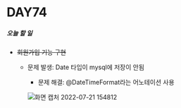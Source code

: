 # DAY74

##### 오늘 할 일
* ~~회원가입 기능 구현~~
  * 문제 발생: Date 타입이 mysql에 저장이 안됨
    * 문제 해결: @DateTimeFormat라는 어노테이션 사용
    
    ![화면 캡처 2022-07-21 154812](https://user-images.githubusercontent.com/103159709/180148284-eff8eb88-4210-4e14-8b8f-f8e2d17e15e0.png)


